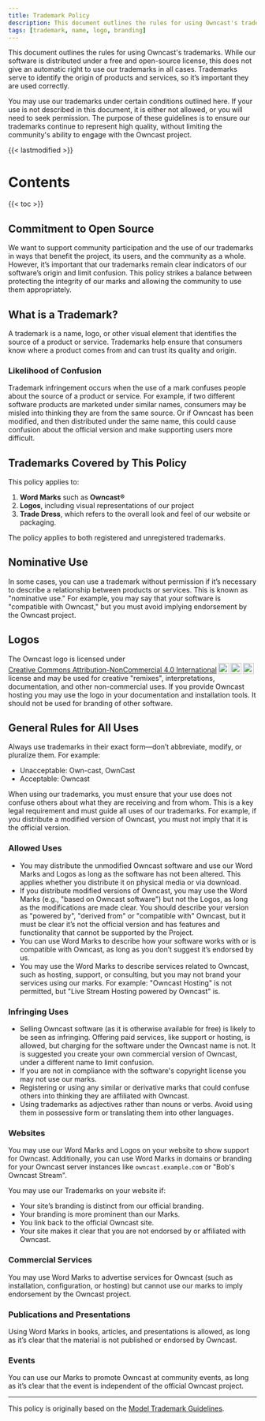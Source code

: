 ```yaml
---
title: Trademark Policy
description: This document outlines the rules for using Owncast's trademarks.
tags: [trademark, name, logo, branding]
---
```


This document outlines the rules for using Owncast's trademarks. While our software is distributed under a free and open-source license, this does not give an automatic right to use our trademarks in all cases. Trademarks serve to identify the origin of products and services, so it’s important they are used correctly.

You may use our trademarks under certain conditions outlined here. If your use is not described in this document, it is either not allowed, or you will need to seek permission. The purpose of these guidelines is to ensure our trademarks continue to represent high quality, without limiting the community's ability to engage with the Owncast project.

{{< lastmodified >}}

# Contents

{{< toc >}}

## Commitment to Open Source

We want to support community participation and the use of our trademarks in ways that benefit the project, its users, and the community as a whole. However, it’s important that our trademarks remain clear indicators of our software’s origin and limit confusion. This policy strikes a balance between protecting the integrity of our marks and allowing the community to use them appropriately.

## What is a Trademark?

A trademark is a name, logo, or other visual element that identifies the source of a product or service. Trademarks help ensure that consumers know where a product comes from and can trust its quality and origin.

### Likelihood of Confusion

Trademark infringement occurs when the use of a mark confuses people about the source of a product or service. For example, if two different software products are marketed under similar names, consumers may be misled into thinking they are from the same source. Or if Owncast has been modified, and then distributed under the same name, this could cause confusion about the official version and make supporting users more difficult.

## Trademarks Covered by This Policy

This policy applies to:

1. **Word Marks** such as **Owncast®**
2. **Logos**, including visual representations of our project
3. **Trade Dress**, which refers to the overall look and feel of our website or packaging.

The policy applies to both registered and unregistered trademarks.

## Nominative Use

In some cases, you can use a trademark without permission if it’s necessary to describe a relationship between products or services. This is known as "nominative use." For example, you may say that your software is "compatible with Owncast," but you must avoid implying endorsement by the Owncast project.

## Logos

 <p xmlns:cc="http://creativecommons.org/ns#" >The Owncast logo is licensed under <a href="https://creativecommons.org/licenses/by-nc/4.0/?ref=chooser-v1" target="_blank" rel="license noopener noreferrer" style="display:inline-block;">Creative Commons Attribution-NonCommercial 4.0 International<img style="height:22px!important;margin-left:3px;vertical-align:text-bottom;" src="https://mirrors.creativecommons.org/presskit/icons/cc.svg?ref=chooser-v1" alt=""><img style="height:22px!important;margin-left:3px;vertical-align:text-bottom;" src="https://mirrors.creativecommons.org/presskit/icons/by.svg?ref=chooser-v1" alt=""><img style="height:22px!important;margin-left:3px;vertical-align:text-bottom;" src="https://mirrors.creativecommons.org/presskit/icons/nc.svg?ref=chooser-v1" alt=""></a>&nbsp; license and may be used for creative "remixes", interpretations, documentation, and other non-commercial uses. If you provide Owncast hosting you may use the logo in your documentation and installation tools. It should not be used for branding of other software.</p>

## General Rules for All Uses

Always use trademarks in their exact form—don’t abbreviate, modify, or pluralize them. For example:

- Unacceptable: Own-cast, OwnCast
- Acceptable: Owncast

When using our trademarks, you must ensure that your use does not confuse others about what they are receiving and from whom. This is a key legal requirement and must guide all uses of our trademarks. For example, if you distribute a modified version of Owncast, you must not imply that it is the official version.

### Allowed Uses

- You may distribute the unmodified Owncast software and use our Word Marks and Logos as long as the software has not been altered. This applies whether you distribute it on physical media or via download.
- If you distribute modified versions of Owncast, you may use the Word Marks (e.g., "based on Owncast software") but not the Logos, as long as the modifications are made clear. You should describe your version as "powered by", "derived from" or "compatible with" Owncast, but it must be clear it’s not the official version and has features and functionality that cannot be supported by the Project.
- You can use Word Marks to describe how your software works with or is compatible with Owncast, as long as you don’t suggest it’s endorsed by us.
- You may use the Word Marks to describe services related to Owncast, such as hosting, support, or consulting, but you may not brand your services using our marks. For example: "Owncast Hosting" is not permitted, but "Live Stream Hosting powered by Owncast" is.

### Infringing Uses

- Selling Owncast software (as it is otherwise available for free) is likely to be seen as infringing. Offering paid services, like support or hosting, is allowed, but charging for the software under the Owncast name is not. It is suggested you create your own commercial version of Owncast, under a different name to limit confusion.
- If you are not in compliance with the software's copyright license you may not use our marks.
- Registering or using any similar or derivative marks that could confuse others into thinking they are affiliated with Owncast.
- Using trademarks as adjectives rather than nouns or verbs. Avoid using them in possessive form or translating them into other languages.

### Websites

You may use our Word Marks and Logos on your website to show support for Owncast. Additionally, you can use Word Marks in domains or branding for your Owncast server instances like `owncast.example.com` or "Bob's Owncast Stream".

You may use our Trademarks on your website if:

- Your site’s branding is distinct from our official branding.
- Your branding is more prominent than our Marks.
- You link back to the official Owncast site.
- Your site makes it clear that you are not endorsed by or affiliated with Owncast.

### Commercial Services

You may use Word Marks to advertise services for Owncast (such as installation, configuration, or hosting) but cannot use our marks to imply endorsement by the Owncast project.

### Publications and Presentations

Using Word Marks in books, articles, and presentations is allowed, as long as it’s clear that the material is not published or endorsed by Owncast.

### Events

You can use our Marks to promote Owncast at community events, as long as it’s clear that the event is independent of the official Owncast project.

---

This policy is originally based on the [Model Trademark Guidelines](http://modeltrademarkguidelines.org/index.php/Model_Trademark_Guidelines).
